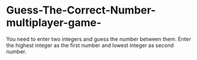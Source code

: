 # Guess-The-Correct-Number-multiplayer-game-
You need to enter two integers and guess the number between them. Enter the highest integer as the first number and lowest integer as second number.

